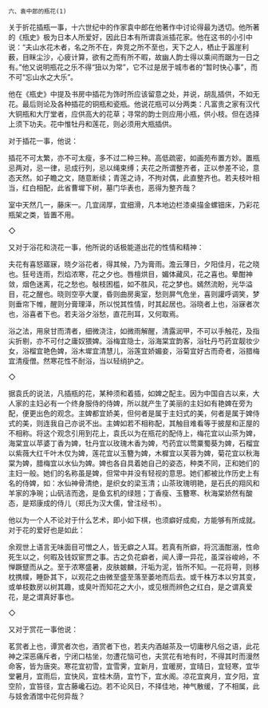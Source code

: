    六、袁中郎的瓶花(1) 

   关于折花插瓶一事，十六世纪中的作家袁中郎在他著作中讨论得最为透切。他所著的《瓶史》极为日本人所爱好，因此日本有所谓袁派插花家。他在这书的小引中说：“夫山水花木者，名之所不在，奔竞之所不至也，天下之人，栖止于嚣崖利薮，目眯尘沙，心疲计算，欲有之而有所不暇，故幽人韵士得以乘间而踞为一日之有。”他又说明瓶花之乐不得“狃以为常”，它不过是居于城市者的“暂时快心事”，而不可“忘山水之大乐”。

   他在《瓶史》中提及书房中插花为饰时所应该留意之处，并说，胡乱插供，不如无花。最后则论及各种插花的铜瓶和瓷瓶。他说花瓶可以分两类：凡富贵之家有汉代大铜瓶和大厅堂者，应供高大的花草；寻常的韵士则应用小瓶，供小枝。但在选择上须下功夫。花中惟牡丹和莲花，则必须用大瓶插供。

   对于插花一事，他说：

   插花不可太繁，亦不可太瘦，多不过二种三种。高低疏密，如画苑布置方妙。置瓶忌两对，忌一律，忌成行列，忌以绳束缚；夫花之所谓整齐者，正以参差不论，意态天然。如子瞻之文，随意断续；青莲之诗，不拘对偶，此直整齐也。若夫枝叶相当，红白相配，此省曹墀下树，墓门华表也，恶得为整齐哉？

   室中天然几一，藤床一。几宜阔厚，宜细滑，凡本地边栏漆桌描金螺钿床，乃彩花瓶架之类，皆置不用。

   ◇

   又对于浴花和浇花一事，他所说的话极能道出花的性情和精神：

   夫花有喜怒寤寐，晓夕浴花者，得其候，乃为膏雨。澹云薄日，夕阳佳月，花之晓也。狂号连雨，烈焰浓寒，花之夕也。唇檀烘目，媚体藏风，花之喜也。晕酣神敛，烟色迷离，花之愁也。敧枝困槛，如不胜风，花之梦也。嫣然流盼，光华溢目，花之醒也。晓则空亭大厦，昏则曲房奥室，愁则屏气危坐，喜则讙呼调笑，梦则垂帘下帷，醒则分膏理泽，所以悦其性情，时其起居也。浴晓者上也，浴寐者次也，浴喜者下也。若夫浴夕浴愁，直花刑耳，又何取焉。

   浴之法，用泉甘而清者，细微浇注，如微雨解醒，清露润甲，不可以手触花，及指尖折剔，亦不可付之庸奴猥婢。浴梅宜隐士，浴海棠宜韵客，浴牡丹芍药宜靓妆少女，浴榴宜艳色婢，浴木墀宜清慧儿，浴莲宜娇媚妾，浴菊宜好古而奇者，浴腊梅宜清瘦僧。然寒花性不耐浴，当以轻绡护之。

   ◇

   据袁氏的说法，凡插瓶的花，某种须和着插，如婢之配主。因为中国自古以来，大人家的主妇必有一个终身服侍的侍婢，所以就产生了美丽的主妇如有艳婢在旁为配，便更出色的观念。主婢都宜娇美，但何者是属于主妇式的美，何者是属于婢侍式的美，则连我自己亦说不出。主婢如若不相称配，其触目难看等于披屋和正屋的不相称。将这个观念引用到花上，袁氏以为在瓶花的配侍上，梅花宜以山茶为婢，海棠宜以苹婆丁香为婢，牡丹宜以玫瑰木香为婢，芍药宜以莺粟蜀葵为婢，石榴宜以紫薇大红千叶木仅为婢，莲花宜以玉簪为婢，木樨宜以芙蓉为婢，菊花宜以秋海棠为婢，腊梅宜以水仙为婢。婢也各自具着她自己的姿态，种类不同，正和她们的主妇一般。她们的名称虽是婢，但常中并没有轻视的意思。她们都被比作历史上有名的侍婢，如：水仙神骨清绝，是织女的梁玉清；山茶玫瑰明艳，是石氏的翔风和羊家的净琬；山矾洁而逸，是鱼玄机的绿翘；丁香瘦、玉簪寒、秋海棠娇然有酸态，是郑康成的侍儿（郑氏为汉大儒，曾注经书）。

   他以为一个人不论对于什么艺术，即小如下棋，也须癖好成痴，方能够有所成就。对于花的爱好也是如此：

   余观世上语言无味面目可憎之人，皆无癖之人耳。若真有所癖，将沉湎酣溺，性命死生以之，何暇及钱奴宦贾之事。古之负花癖者，闻人谭一异花，虽深谷峻岭，不惮蹶躄而从之。至于浓寒盛暑，皮肤皴麟，汗垢为泥，皆所不知。一花将萼，则移枕携幞，睡卧其下，以观花之由微至盛至落至萎地而后去。或千株万本以穷其变，或单枝数房以树其趣，或臭叶而知花之大小，或见根而辨色之红白，是之谓真爱花，是之谓真好事也。

   ◇

   又对于赏花一事他说：

   茗赏者上也，谭赏者次也，酒赏者下也，若夫内酒越茶及一切庸秽凡俗之语，此花神之深恶痛斥者，宁闭口枯坐，勿遭花恼可也，夫赏花有地有时，不得其时而漫然命客，皆为唐突。寒花宜初雪，宜雪霁，宜新月，宜暖房，宜晴日，宜轻寒，宜华堂暑月，宜雨后，宜快风，宜桂木荫，宜竹下，宜水阁。凉花宜爽月，宜夕阳，宜空阶，宜笞径，宜古藤巉石边。若不论风日，不择佳地，神气散缓，了不相属，此与妓舍酒馆中花何异哉？


